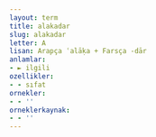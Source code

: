 ```yaml
---
layout: term
title: alakadar
slug: alakadar
letter: A
lisan: Arapça ʿalāḳa + Farsça -dār
anlamlar:
- ► ilgili
ozellikler:
- - sıfat
ornekler:
- - ''
orneklerkaynak:
- - ''
---
```

